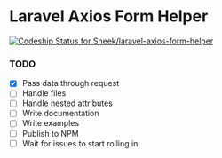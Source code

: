 # Laravel Axios Form Helper
[ ![Codeship Status for Sneek/laravel-axios-form-helper](https://app.codeship.com/projects/07550de0-7cb0-0136-2c9a-1a0a14043102/status?branch=master)](https://app.codeship.com/projects/300981)

### TODO
- [X] Pass data through request
- [ ] Handle files
- [ ] Handle nested attributes
- [ ] Write documentation
- [ ] Write examples
- [ ] Publish to NPM
- [ ] Wait for issues to start rolling in 